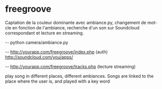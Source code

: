 # freegroove

Captation de la couleur dominante avec ambiance.py,
changement de mot-cle en fonction de l'ambiance, recherche d'un son sur Soundcloud correspondant et lecture en streaming.

-- python camera/ambiance.py

-- http://yourapp.com/freegroove/index.php (auth)
   http://soundcloud.com/you/apps/
   
-- http://yourapp.com/freegroove/tracks.php (lecture streaming)

play song in different places, different ambiances. Songs are linked to the place where the user is, and played with a key word
